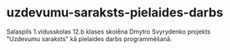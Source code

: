 # uzdevumu-saraksts-pielaides-darbs
Salaspils 1.vidusskolas 12.b klases skolēna Dmytro Svyrydenko projekts "Uzdevumu saraksts" kā pielaides darbs programmēšanā.
